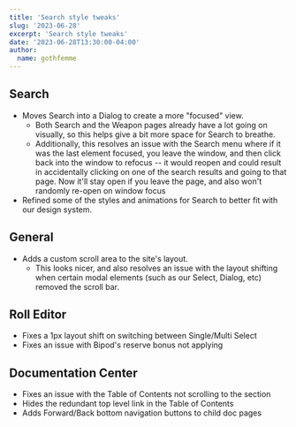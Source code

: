 ```yaml
---
title: 'Search style tweaks'
slug: '2023-06-28'
excerpt: 'Search style tweaks'
date: '2023-06-28T13:30:00-04:00'
author:
  name: gothfemme
---
```


## Search

- Moves Search into a Dialog to create a more "focused" view.
  - Both Search and the Weapon pages already have a lot going on visually, so this helps give a bit more space for Search to breathe.
  - Additionally, this resolves an issue with the Search menu where if it was the last element focused, you leave the window, and then click back into the window to refocus -- it would reopen and could result in accidentally clicking on one of the search results and going to that page. Now it'll stay open if you leave the page, and also won't randomly re-open on window focus
- Refined some of the styles and animations for Search to better fit with our design system.

## General

- Adds a custom scroll area to the site's layout.
  - This looks nicer, and also resolves an issue with the layout shifting when certain modal elements (such as our Select, Dialog, etc) removed the scroll bar.

## Roll Editor

- Fixes a 1px layout shift on switching between Single/Multi Select
- Fixes an issue with Bipod's reserve bonus not applying

## Documentation Center

- Fixes an issue with the Table of Contents not scrolling to the section
- Hides the redundant top level link in the Table of Contents
- Adds Forward/Back bottom navigation buttons to child doc pages